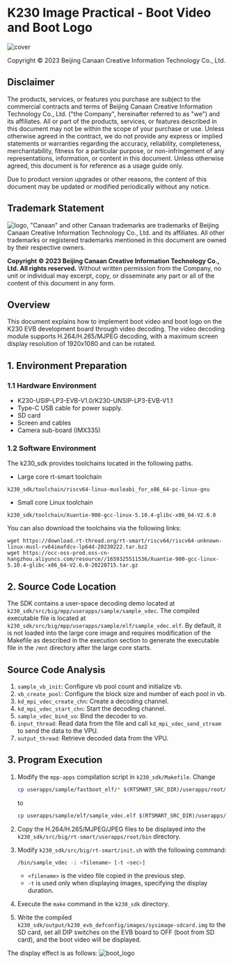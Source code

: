 # K230 Image Practical - Boot Video and Boot Logo

![cover](../../../zh/02_applications/tutorials/images/canaan-cover.png)

Copyright © 2023 Beijing Canaan Creative Information Technology Co., Ltd.

<div style="page-break-after:always"></div>

## Disclaimer

The products, services, or features you purchase are subject to the commercial contracts and terms of Beijing Canaan Creative Information Technology Co., Ltd. ("the Company", hereinafter referred to as "we") and its affiliates. All or part of the products, services, or features described in this document may not be within the scope of your purchase or use. Unless otherwise agreed in the contract, we do not provide any express or implied statements or warranties regarding the accuracy, reliability, completeness, merchantability, fitness for a particular purpose, or non-infringement of any representations, information, or content in this document. Unless otherwise agreed, this document is for reference as a usage guide only.

Due to product version upgrades or other reasons, the content of this document may be updated or modified periodically without any notice.

## Trademark Statement

![logo](../../../zh/02_applications/tutorials/images/logo.png), "Canaan" and other Canaan trademarks are trademarks of Beijing Canaan Creative Information Technology Co., Ltd. and its affiliates. All other trademarks or registered trademarks mentioned in this document are owned by their respective owners.

**Copyright © 2023 Beijing Canaan Creative Information Technology Co., Ltd. All rights reserved.**
Without written permission from the Company, no unit or individual may excerpt, copy, or disseminate any part or all of the content of this document in any form.

<div style="page-break-after:always"></div>

## Overview

This document explains how to implement boot video and boot logo on the K230 EVB development board through video decoding. The video decoding module supports H.264/H.265/MJPEG decoding, with a maximum screen display resolution of 1920x1080 and can be rotated.

## 1. Environment Preparation

### 1.1 Hardware Environment

- K230-USIP-LP3-EVB-V1.0/K230-UNSIP-LP3-EVB-V1.1
- Type-C USB cable for power supply.
- SD card
- Screen and cables
- Camera sub-board (IMX335)

### 1.2 Software Environment

The k230_sdk provides toolchains located in the following paths.

- Large core rt-smart toolchain

```shell
k230_sdk/toolchain/riscv64-linux-musleabi_for_x86_64-pc-linux-gnu
```

- Small core Linux toolchain

```shell
k230_sdk/toolchain/Xuantie-900-gcc-linux-5.10.4-glibc-x86_64-V2.6.0
```

You can also download the toolchains via the following links:

```shell
wget https://download.rt-thread.org/rt-smart/riscv64/riscv64-unknown-linux-musl-rv64imafdcv-lp64d-20230222.tar.bz2
wget https://occ-oss-prod.oss-cn-hangzhou.aliyuncs.com/resource//1659325511536/Xuantie-900-gcc-linux-5.10.4-glibc-x86_64-V2.6.0-20220715.tar.gz
```

## 2. Source Code Location

The SDK contains a user-space decoding demo located at `k230_sdk/src/big/mpp/userapps/sample/sample_vdec`. The compiled executable file is located at `k230_sdk/src/big/mpp/userapps/sample/elf/sample_vdec.elf`. By default, it is not loaded into the large core image and requires modification of the Makefile as described in the execution section to generate the executable file in the `/mnt` directory after the large core starts.

## Source Code Analysis

1. `sample_vb_init`: Configure vb pool count and initialize vb.
1. `vb_create_pool`: Configure the block size and number of each pool in vb.
1. `kd_mpi_vdec_create_chn`: Create a decoding channel.
1. `kd_mpi_vdec_start_chn`: Start the decoding channel.
1. `sample_vdec_bind_vo`: Bind the decoder to vo.
1. `input_thread`: Read data from the file and call `kd_mpi_vdec_send_stream` to send the data to the VPU.
1. `output_thread`: Retrieve decoded data from the VPU.

## 3. Program Execution

1. Modify the `mpp-apps` compilation script in `k230_sdk/Makefile`. Change

   ```sh
   cp userapps/sample/fastboot_elf/* $(RTSMART_SRC_DIR)/userapps/root/bin/; \
   ```

   to

   ```sh
   cp userapps/sample/elf/sample_vdec.elf $(RTSMART_SRC_DIR)/userapps/root/bin/; \
   ```

1. Copy the H.264/H.265/MJPEG/JPEG files to be displayed into the `k230_sdk/src/big/rt-smart/userapps/root/bin` directory.

1. Modify `k230_sdk/src/big/rt-smart/init.sh` with the following command:

   ```sh
   /bin/sample_vdec -i <filename> [-t <sec>]
   ```

   - `<filename>` is the video file copied in the previous step.
   - `-t` is used only when displaying images, specifying the display duration.

1. Execute the `make` command in the `k230_sdk` directory.
1. Write the compiled `k230_sdk/output/k230_evb_defconfig/images/sysimage-sdcard.img` to the SD card, set all DIP switches on the EVB board to OFF (boot from SD card), and the boot video will be displayed.

The display effect is as follows:
![boot_logo](../../../zh/02_applications/tutorials/images/boot_logo.png)
